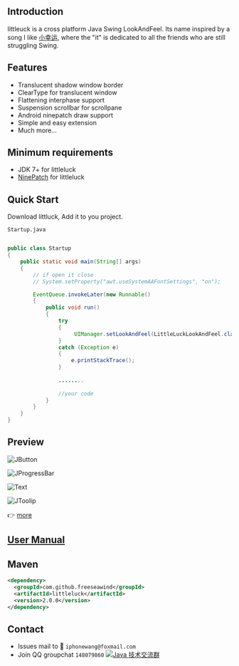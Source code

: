 ## Introduction
littleuck is a cross platform Java Swing LookAndFeel. Its name inspired by a song I like [小幸运](http://bd.kuwo.cn/yinyue/7204931?from=baidu), where the "it" is dedicated to all the friends who are still struggling Swing.

## Features
* Translucent shadow window border
* ClearType for translucent window
* Flattening interphase support
* Suspension scrollbar for scrollpane
* Android ninepatch draw support
* Simple and easy extension
* Much more...

## Minimum requirements
* JDK 7+ for littleluck
* [NinePatch](https://github.com/freeseawind/NinePatch) for littleluck

## Quick Start

Download littluck, Add it to you project.

`Startup.java`<br>

```Java

public class Startup
{
    public static void main(String[] args)
    {
        // if open it close
        // System.setProperty("awt.useSystemAAFontSettings", "on");

        EventQueue.invokeLater(new Runnable()
        {
            public void run()
            {
                try
                {
                     UIManager.setLookAndFeel(LittleLuckLookAndFeel.class.getName());
                }
                catch (Exception e)
                {
                    e.printStackTrace();
                }
                
                ........
                
                //your code
            }
        }
    }
}

```

## Preview
![JButton](https://raw.githubusercontent.com/freeseawind/littleluck/master/screenshots/1.png)

![JProgressBar](https://raw.githubusercontent.com/freeseawind/littleluck/master/screenshots/6.png)

![Text](https://raw.githubusercontent.com/freeseawind/littleluck/master/screenshots/7.png)

![JToolip](https://raw.githubusercontent.com/freeseawind/littleluck/master/screenshots/8.png)

:point_right: [more](https://github.com/freeseawind/littleluck/wiki/%E6%9B%B4%E5%A4%9A%E6%88%AA%E5%9B%BE)

## [User Manual](https://github.com/freeseawind/littleluck/wiki/User-Manual)

## Maven

```xml
<dependency>
  <groupId>com.github.freeseawind</groupId>
  <artifactId>littleluck</artifactId>
  <version>2.0.0</version>
</dependency>
```

## Contact
* Issues mail to :love_letter: `iphonewang@foxmail.com`
* Join QQ groupchat `148079860` <a target="_blank" href="http://shang.qq.com/wpa/qunwpa?idkey=1db134f79c4bcb759a21302f4243a88ffb20f8f7b6ae5e66c38bd5c02604aa27"><img border="0" src="http://pub.idqqimg.com/wpa/images/group.png" alt="Java 技术交流群" title="Java 技术交流群"></a>
